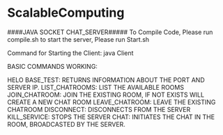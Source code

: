 # ScalableComputing

####JAVA SOCKET CHAT_SERVER#####
To Compile Code, Please run compile.sh
to start the server, Please run Start.sh

Command for Starting the Client: java Client <username>


BASIC COMMANDS WORKING:

HELO BASE_TEST: RETURNS INFORMATION ABOUT THE PORT AND SERVER IP.
LIST_CHATROOMS: LIST THE AVAILABLE ROOMS
JOIN_CHATROOM: JOIN THE EXISTING ROOM, IF NOT EXISTS WILL CREATE A NEW CHAT ROOM
LEAVE_CHATROOM: LEAVE THE EXISTING CHATROOM
DISCONNECT: DISCONNECTS FROM THE SERVER
KILL_SERVICE: STOPS THE SERVER
CHAT: INITIATES THE CHAT IN THE ROOM, BROADCASTED BY THE SERVER.
